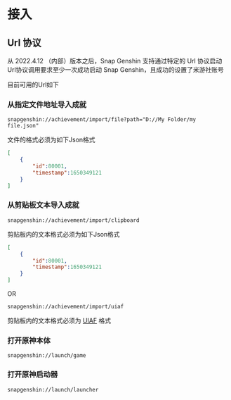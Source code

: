 # 接入

## Url 协议

从 2022.4.12 （内部）版本之后，Snap Genshin 支持通过特定的 Url 协议启动  
Url协议调用要求至少一次成功启动 Snap Genshin，且成功的设置了米游社账号

目前可用的Url如下

### 从指定文件地址导入成就

```
snapgenshin://achievement/import/file?path="D://My Folder/my file.json"
```

文件的格式必须为如下Json格式

```json
[
    {
        "id":80001,
        "timestamp":1650349121  
    }
]
```

### 从剪贴板文本导入成就

```
snapgenshin://achievement/import/clipboard
```

剪贴板内的文本格式必须为如下Json格式
```json
[
    {
        "id":80001,
        "timestamp":1650349121  
    }
]
```

OR

```
snapgenshin://achievement/import/uiaf
```

剪贴板内的文本格式必须为 [UIAF](UIAF.md) 格式

### 打开原神本体

```
snapgenshin://launch/game
```

### 打开原神启动器

```
snapgenshin://launch/launcher
```